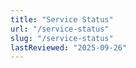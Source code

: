 ```yaml
---
title: "Service Status"
url: "/service-status"
slug: "/service-status"
lastReviewed: "2025-09-26"
---
```


